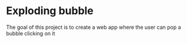 # Exploding bubble
The goal of this project is to create a web app where the user can pop a bubble clicking on it